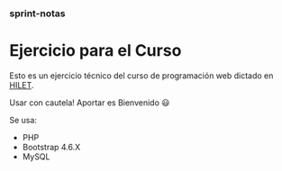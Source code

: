 ### sprint-notas
# Ejercicio para el Curso

Esto es un ejercicio técnico del curso de programación web dictado en [HILET](https://hilet.com/).

Usar con cautela! Aportar es Bienvenido :smiley:

Se usa:
+ PHP
+ Bootstrap 4.6.X
+ MySQL
